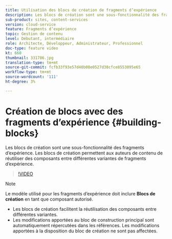 ```yaml
---
title: Utilisation des blocs de création de fragments d’expérience
description: Les blocs de création sont une sous-fonctionnalité des fragments d’expérience qui permettent la réutilisation de composants créés dans différentes variantes de fragments d’expérience.
sub-product: sites, content-services
version: cloud-service
feature: Fragments d’expérience
topic: Gestion de contenu
level: Débutant, intermédiaire
role: Architecte, Développeur, Administrateur, Professionnel
doc-type: feature video
kt: 660
thumbnail: 331786.jpg
translation-type: tm+mt
source-git-commit: fcfb33f93e57d40b08e0527d38cfce8553095e65
workflow-type: tm+mt
source-wordcount: '111'
ht-degree: 3%

---
```



# Création de blocs avec des fragments d’expérience {#building-blocks}

Les blocs de création sont une sous-fonctionnalité des fragments d’expérience. Les blocs de création permettent aux auteurs de contenu de réutiliser des composants entre différentes variantes de fragments d’expérience.

>[!VIDEO](https://video.tv.adobe.com/v/331786/?quality=9&learn=on)

>[!NOTE]
>
> Le modèle utilisé pour les fragments d’expérience doit inclure **Blocs de création** en tant que composant autorisé.

* Les blocs de création facilitent la réutilisation des composants entre différentes variantes.
* Les modifications apportées au bloc de construction principal sont automatiquement répercutées dans les références. Les modifications apportées à la disposition du bloc de création ne sont pas affectées.
